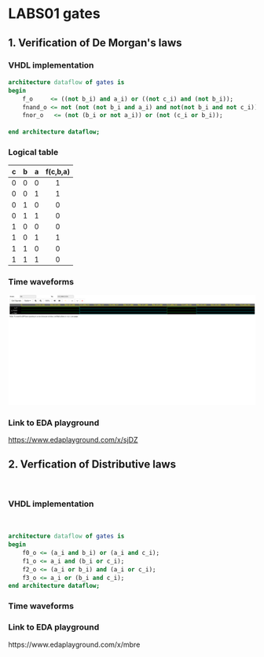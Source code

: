 <h1>LABS01 gates</h1>

<h2>1. Verification of De Morgan's laws</h2>
<h3> VHDL implementation</h3>

```vhdl
architecture dataflow of gates is
begin
    f_o     <= ((not b_i) and a_i) or ((not c_i) and (not b_i));
    fnand_o <= not (not (not b_i and a_i) and not(not b_i and not c_i));
    fnor_o   <= (not (b_i or not a_i)) or (not (c_i or b_i));

end architecture dataflow;

```
### Logical table


| **c** | **b** |**a** | **f(c,b,a)** |
| :-: | :-: | :-: | :-: |
| 0 | 0 | 0 | 1 |
| 0 | 0 | 1 | 1 |
| 0 | 1 | 0 | 0 |
| 0 | 1 | 1 | 0 |
| 1 | 0 | 0 | 0 |
| 1 | 0 | 1 | 1 |
| 1 | 1 | 0 | 0 |
| 1 | 1 | 1 | 0 |

### Time waveforms
![De Morgans laws](https://github.com/stepan1pijacek/Digital-Electronics1/blob/main/LABS/01-gates/images/deMoragnsLawWF.png)

### Link to EDA playground
https://www.edaplayground.com/x/sjDZ

<h2>2. Verfication of Distributive laws </h2>
<br />
<h3>VHDL implementation</h3>
<br />

```vhdl
architecture dataflow of gates is
begin
    f0_o <= (a_i and b_i) or (a_i and c_i);
    f1_o <= a_i and (b_i or c_i);
    f2_o <= (a_i or b_i) and (a_i or c_i);
    f3_o <= a_i or (b_i and c_i);
end architecture dataflow;
```
<h3>Time waveforms</h3>

<h3> Link to EDA playground </h3>
https://www.edaplayground.com/x/mbre
